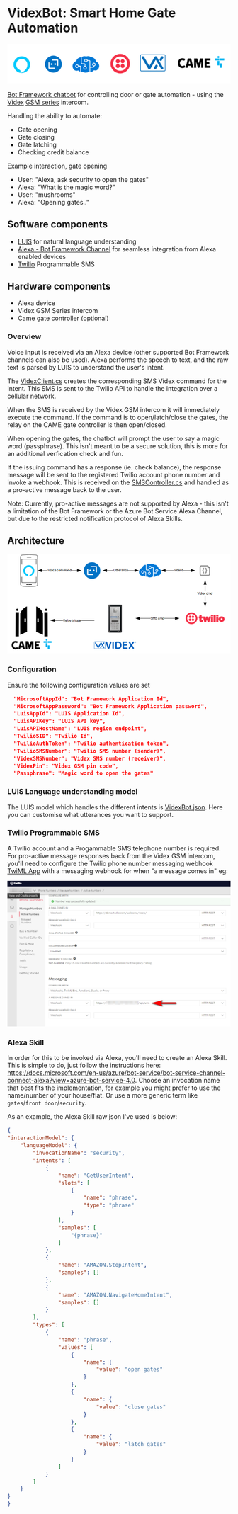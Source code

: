 # VidexBot: Smart Home Gate Automation

![image](docs/components.png)

[Bot Framework chatbot](https://dev.botframework.com) for controlling door or gate automation - using the [Videx](https://www.videxuk.com) [GSM series](https://www.videxuk.com/system/digital-gsm-intercom-system/) intercom.

Handling the ability to automate:
  - Gate opening
  - Gate closing
  - Gate latching
  - Checking credit balance

Example interaction, gate opening

- User: "Alexa, ask security to open the gates"
- Alexa: "What is the magic word?"
- User: "mushrooms"
- Alexa: "Opening gates.."

## Software components

- [LUIS](https://www.luis.ai) for natural language understanding
- [Alexa - Bot Framework Channel](https://docs.microsoft.com/en-us/azure/bot-service/bot-service-channel-connect-alexa?view=azure-bot-service-4.0) for seamless integration from Alexa enabled devices
- [Twilio](https://twilio.com) Programmable SMS


## Hardware components

- Alexa device
- Videx GSM Series intercom
- Came gate controller (optional)

### Overview

Voice input is received via an Alexa device (other supported Bot Framework channels can also be used). Alexa performs the speech to text, and the raw text is parsed by LUIS to understand the user's intent.  

The [VidexClient.cs](src/Helpers/VidexClient.cs) creates the corresponding SMS Videx command for the intent. This SMS is sent to the Twilio API to handle the integration over a cellular network.

When the SMS is received by the Videx GSM intercom it will immediately execute the command. If the command is to open/latch/close the gates, the relay on the CAME gate controller is then open/closed.

When opening the gates, the chatbot will prompt the user to say a magic word (passphrase). This isn't meant to be a secure solution, this is more for an additional verfication check and fun.

If the issuing command has a response (ie. check balance), the response message will be sent to the registered Twilio account phone number and invoke a webhook.  This is received on the [SMSController.cs](src/Controllers/SMSController.cs) and handled as a pro-active message back to the user. 

Note: Currently, pro-active messages are not supported by Alexa - this isn't a limitation of the Bot Framework or the Azure Bot Service Alexa Channel, but due to the restricted notification protocol of Alexa Skills.

## Architecture

![image](docs/architecture.png)

### Configuration

Ensure the following configuration values are set

```json
  "MicrosoftAppId": "Bot Framework Application Id",
  "MicrosoftAppPassword": "Bot Framework Application password",
  "LuisAppId": "LUIS Application Id",
  "LuisAPIKey": "LUIS API key",
  "LuisAPIHostName": "LUIS region endpoint",
  "TwilioSID": "Twilio Id",
  "TwilioAuthToken": "Twilio authentication token",
  "TwilioSMSNumber": "Twilio SMS number (sender)",
  "VidexSMSNumber": "Videx SMS number (receiver)",
  "VidexPin": "Videx GSM pin code",
  "Passphrase": "Magic word to open the gates"
```

### LUIS Language understanding model

The LUIS model which handles the different intents is [VidexBot.json](src/LUIS/VidexBot.json). Here you can customise what utterances you want to support.

### Twilio Programmable SMS

A Twilio account and a Progammable SMS telephone number is required.  For pro-active message responses back from the Videx GSM intercom, you'll need to configure the Twilio phone number messaging webhook [TwiML App](https://www.twilio.com/console/phone-numbers) with a messaging webhook for when "a message comes in" eg:

![image](docs/Twiliophonewebhook.png)

### Alexa Skill

In order for this to be invoked via Alexa, you'll need to create an Alexa Skill.  This is simple to do, just follow the instructions here: https://docs.microsoft.com/en-us/azure/bot-service/bot-service-channel-connect-alexa?view=azure-bot-service-4.0.  Choose an invocation name that best fits the implementation, for example you might prefer to use the name/number of your house/flat.  Or use a more generic term like `gates`/`front door`/`security`.

As an example, the Alexa Skill raw json I've used is below:

```json
{
"interactionModel": {
    "languageModel": {
        "invocationName": "security",
        "intents": [
            {
                "name": "GetUserIntent",
                "slots": [
                    {
                        "name": "phrase",
                        "type": "phrase"
                    }
                ],
                "samples": [
                    "{phrase}"
                ]
            },
            {
                "name": "AMAZON.StopIntent",
                "samples": []
            },
            {
                "name": "AMAZON.NavigateHomeIntent",
                "samples": []
            }
        ],
        "types": [
            {
                "name": "phrase",
                "values": [
                    {
                        "name": {
                            "value": "open gates"
                        }
                    },
                    {
                        "name": {
                            "value": "close gates"
                        }
                    },
                    {
                        "name": {
                            "value": "latch gates"
                        }
                    }
                ]
            }
        ]
    }
}
}

```